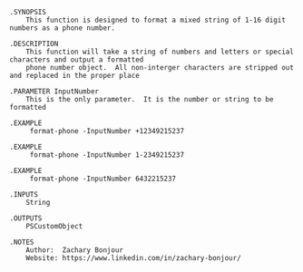     .SYNOPSIS
        This function is designed to format a mixed string of 1-16 digit numbers as a phone number.
    
    .DESCRIPTION
        This function will take a string of numbers and letters or special characters and output a formatted
        phone number object.  All non-interger characters are stripped out and replaced in the proper place
    
    .PARAMETER InputNumber
        This is the only parameter.  It is the number or string to be formatted
    
    .EXAMPLE
         format-phone -InputNumber +12349215237
    
    .EXAMPLE
         format-phone -InputNumber 1-2349215237
    
    .EXAMPLE
         format-phone -InputNumber 6432215237
    
    .INPUTS
        String
    
    .OUTPUTS
        PSCustomObject
    
    .NOTES
        Author:  Zachary Bonjour
        Website: https://www.linkedin.com/in/zachary-bonjour/
